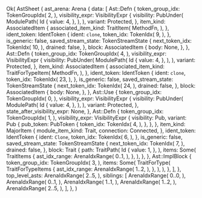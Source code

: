 Ok(
    AstSheet {
        ast_arena: Arena {
            data: [
                Ast::Defn {
                    token_group_idx: TokenGroupIdx(
                        2,
                    ),
                    visibility_expr: VisibilityExpr {
                        visibility: PubUnder(
                            ModulePath(
                                Id {
                                    value: 4,
                                },
                            ),
                        ),
                        variant: Protected,
                    },
                    item_kind: AssociatedItem {
                        associated_item_kind: TraitItem(
                            MethodFn,
                        ),
                    },
                    ident_token: IdentToken {
                        ident: `clone`,
                        token_idx: TokenIdx(
                            9,
                        ),
                    },
                    is_generic: false,
                    saved_stream_state: TokenStreamState {
                        next_token_idx: TokenIdx(
                            10,
                        ),
                        drained: false,
                    },
                    block: AssociatedItem {
                        body: None,
                    },
                },
                Ast::Defn {
                    token_group_idx: TokenGroupIdx(
                        4,
                    ),
                    visibility_expr: VisibilityExpr {
                        visibility: PubUnder(
                            ModulePath(
                                Id {
                                    value: 4,
                                },
                            ),
                        ),
                        variant: Protected,
                    },
                    item_kind: AssociatedItem {
                        associated_item_kind: TraitForTypeItem(
                            MethodFn,
                        ),
                    },
                    ident_token: IdentToken {
                        ident: `clone`,
                        token_idx: TokenIdx(
                            23,
                        ),
                    },
                    is_generic: false,
                    saved_stream_state: TokenStreamState {
                        next_token_idx: TokenIdx(
                            24,
                        ),
                        drained: false,
                    },
                    block: AssociatedItem {
                        body: None,
                    },
                },
                Ast::Use {
                    token_group_idx: TokenGroupIdx(
                        0,
                    ),
                    visibility_expr: VisibilityExpr {
                        visibility: PubUnder(
                            ModulePath(
                                Id {
                                    value: 4,
                                },
                            ),
                        ),
                        variant: Protected,
                    },
                    state_after_visibility_expr: None,
                },
                Ast::Defn {
                    token_group_idx: TokenGroupIdx(
                        1,
                    ),
                    visibility_expr: VisibilityExpr {
                        visibility: Pub,
                        variant: Pub {
                            pub_token: PubToken {
                                token_idx: TokenIdx(
                                    4,
                                ),
                            },
                        },
                    },
                    item_kind: MajorItem {
                        module_item_kind: Trait,
                        connection: Connected,
                    },
                    ident_token: IdentToken {
                        ident: `Clone`,
                        token_idx: TokenIdx(
                            6,
                        ),
                    },
                    is_generic: false,
                    saved_stream_state: TokenStreamState {
                        next_token_idx: TokenIdx(
                            7,
                        ),
                        drained: false,
                    },
                    block: Trait {
                        path: TraitPath(
                            Id {
                                value: 1,
                            },
                        ),
                        items: Some(
                            TraitItems {
                                ast_idx_range: ArenaIdxRange(
                                    0..1,
                                ),
                            },
                        ),
                    },
                },
                Ast::ImplBlock {
                    token_group_idx: TokenGroupIdx(
                        3,
                    ),
                    items: Some(
                        TraitForType(
                            TraitForTypeItems {
                                ast_idx_range: ArenaIdxRange(
                                    1..2,
                                ),
                            },
                        ),
                    ),
                },
            ],
        },
        top_level_asts: ArenaIdxRange(
            2..5,
        ),
        siblings: [
            ArenaIdxRange(
                0..0,
            ),
            ArenaIdxRange(
                0..1,
            ),
            ArenaIdxRange(
                1..1,
            ),
            ArenaIdxRange(
                1..2,
            ),
            ArenaIdxRange(
                2..5,
            ),
        ],
    },
)